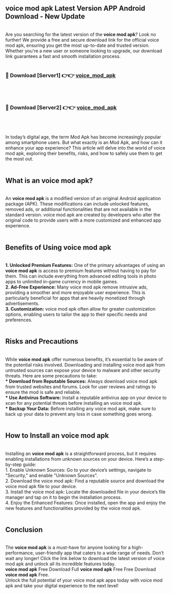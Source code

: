 ## voice mod apk Latest Version APP Android Download - New Update
<br>
Are you searching for the latest version of the <strong>voice mod apk</strong>? Look no further! We provide a free and secure download link for the official voice mod apk, ensuring you get the most up-to-date and trusted version. Whether you're a new user or someone looking to upgrade, our download link guarantees a fast and smooth installation process.
<br>
<br>
<h3>🔴 Download [Server1] 👉👉 <a href="https://modyolo.store/voice+mod+apk">voice_mod_apk</a></h3><br>
<br>
<h3>🔴 Download [Server2] 👉👉 <a href="https://modyolo.store/voice+mod+apk">voice_mod_apk</a></h3><br>
<br>
<br>
In today’s digital age, the term Mod Apk has become increasingly popular among smartphone users. But what exactly is an Mod Apk, and how can it enhance your app experience? This article will delve into the world of voice mod apk, exploring their benefits, risks, and how to safely use them to get the most out.
<br>
<br>
<h2>What is an voice mod apk?</h2>
<br>
An <strong>voice mod apk</strong> is a modified version of an original Android application package (APK). These modifications can include unlocked features, removed ads, or additional functionalities that are not available in the standard version. voice mod apk are created by developers who alter the original code to provide users with a more customized and enhanced app experience.
<br>
<br>
<h2>Benefits of Using voice mod apk</h2>
<br>
<strong> 1. Unlocked Premium Features:</strong> One of the primary advantages of using an <strong>voice mod apk</strong> is access to premium features without having to pay for them. This can include everything from advanced editing tools in photo apps to unlimited in-game currency in mobile games.
<br>
<strong> 2. Ad-Free Experience:</strong> Many voice mod apk remove intrusive ads, providing a smoother and more enjoyable user experience. This is particularly beneficial for apps that are heavily monetized through advertisements.
<br>
<strong> 3. Customization:</strong> voice mod apk often allow for greater customization options, enabling users to tailor the app to their specific needs and preferences.
<br>
<br>
<h2>Risks and Precautions</h2>
<br>
While <strong>voice mod apk</strong> offer numerous benefits, it’s essential to be aware of the potential risks involved. Downloading and installing voice mod apk from untrusted sources can expose your device to malware and other security threats. Here are some precautions to take:
<br>
<strong> * Download from Reputable Sources:</strong> Always download voice mod apk from trusted websites and forums. Look for user reviews and ratings to ensure the mod is safe and reliable.
<br>
<strong> * Use Antivirus Software:</strong> Install a reputable antivirus app on your device to scan for any potential threats before installing an voice mod apk.
<br>
<strong> * Backup Your Data:</strong> Before installing any voice mod apk, make sure to back up your data to prevent any loss in case something goes wrong.
<br>
<br>
<h2>How to Install an voice mod apk</h2>
<br>
Installing an <strong>voice mod apk</strong> is a straightforward process, but it requires enabling installations from unknown sources on your device. Here’s a step-by-step guide:
<br>
 1. Enable Unknown Sources: Go to your device’s settings, navigate to "Security," and enable "Unknown Sources".
<br>
 2. Download the voice mod apk: Find a reputable source and download the voice mod apk file to your device.
<br>
 3. Install the voice mod apk: Locate the downloaded file in your device’s file manager and tap on it to begin the installation process.
<br>
 4. Enjoy the Enhanced Features: Once installed, open the app and enjoy the new features and functionalities provided by the voice mod apk.
<br>
<br>
<h2><strong>Conclusion</strong></h2>
<br>
The <strong>voice mod apk</strong> is a must-have for anyone looking for a high-performance, user-friendly app that caters to a wide range of needs. Don’t wait any longer! Click the link below to download the latest version of voice mod apk and unlock all its incredible features today.
<br>
<strong>voice mod apk</strong> Free Download Full <strong>voice mod apk</strong> Free Free Download <strong>voice mod apk</strong> Free.
<br>
Unlock the full potential of your voice mod apk apps today with voice mod apk and take your digital experience to the next level!